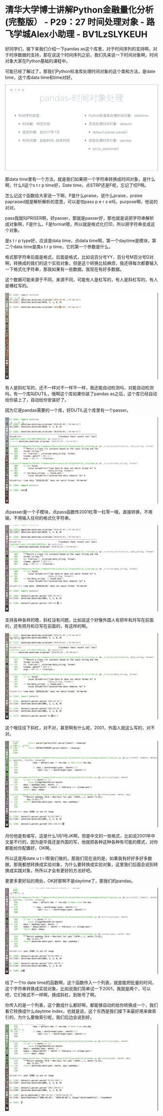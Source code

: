 # 清华大学博士讲解Python金融量化分析 (完整版） - P29：27 时间处理对象 - 路飞学城Alex小助理 - BV1LzSLYKEUH

好同学们，接下来我们介绍一下pandas as这个库里，对于时间序列的支持啊，对于时序数据的支持，那在说这个时间序列之前，我们先来说一下时间对象啊，时间对象大家在Python基础的课程中。

可能已经了解过了，那我们Python标准库处理时间对象的这个类和方法，是date time，这个库data time和time对好。



![](img/98cc9ddcc7c6b3271cfca1a9aff141e0_1.png)

那data time里有一个方法，就是我们如果把一个字符串转换成时间对象，是什么啊，什么II这个s t r p time好，Date time，点STRP还是F呢，忘记了哎P啊。

怎么记这个函数给大家说一下啊，P是什么praise，说什么praise，praise papraised就是解析解析的意思，可以是怕pass p e r s e吗，purpose啊，他说的对对。

pass我就叫PRISER啊，好passer，那就是passer好，那也就是说把字符串解析成对象啊，F是什么，F是format嗯，所以就是格式化打印，所以把字符串变成这个对象。

是s t r p type好，应该是data time，点data time啊，第一个daytime是模块，第二个data time是类s t r p time，它的第一个参数是什么。

格式那字符串后面是格式，后面是格式，比如说百分号YY，百分号M百分号D对啊，转换成的我们的这个实验对象，但是这个转换比较麻烦，我还得每次都要输入一下格式化字符串，那我如果有一些数据，我现在有好多数据。

这个数据可能来源于不同，来源不同，可能有人是杠写的，有人是斜杠写的，有人是横杠写的。

![](img/98cc9ddcc7c6b3271cfca1a9aff141e0_3.png)

有人是斜杠写的，还不一样对不一样不一样，我还能自动检测吗，对能自动检测吗，有一个库叫DUTIL，哦啊这个库如果你装了pandas as之后，这个库已经自动给你装上了，自动给你安装好了。

因为它是pandas需要的一个库，好DUTIL这个库里有一个passer。

![](img/98cc9ddcc7c6b3271cfca1a9aff141e0_5.png)

点passer是一个子模块，点pass函数传2001杠零一杠零一哦，直接转换，不用输，不用输入任何的格式化字符串。



![](img/98cc9ddcc7c6b3271cfca1a9aff141e0_7.png)

支持各种各样的嗯，斜杠没有问题，比如说这个好像外国人有把年和月写在前面的，还有把月和日写在前面的，有这样的啊。



![](img/98cc9ddcc7c6b3271cfca1a9aff141e0_9.png)

这个哦往往下斜杠，对不对，甚至啊有什么呢，2001，外国人就这么写的，对不对。

![](img/98cc9ddcc7c6b3271cfca1a9aff141e0_11.png)

月份他是有缩写，这是什么1月1号JK啊，但是中文的一些格式，比如说2001年中文是不行的，因为是毕竟还是外国的写，他就把各种这种各种有可能的模式，对你都能给你配置好，OK啊。

所以这是用date u t i l帮我们做的，那我们现在说的是，如果我有好好多好多数据，那我都想转换成实验对象，为什么要转换成实验对象，这里我们后面会说到转换成实践对象，所所以才会有更好的方法好吧。

更更多更好玩的用处，OK好那啊不是daytime了，那我们的pandas。

![](img/98cc9ddcc7c6b3271cfca1a9aff141e0_13.png)

给了一个to date time的函数啊，这个函数传入一个列表，就是能把批量的时间，这个字符串转换成实验对象，比如说我们简单试一下2001，我就是两个，可以吧，它们格式不一样啊，换成斜杠，到账号了啊。

你传入的是一个列表，这个数组什么都好啊，都能够自动的给你转换成一个，我们看它转换成什么daytime index，也就是说，这个东西是我们接下来最好用来做索引的，为什么要做索引呢，我们后边会说到好。



![](img/98cc9ddcc7c6b3271cfca1a9aff141e0_15.png)